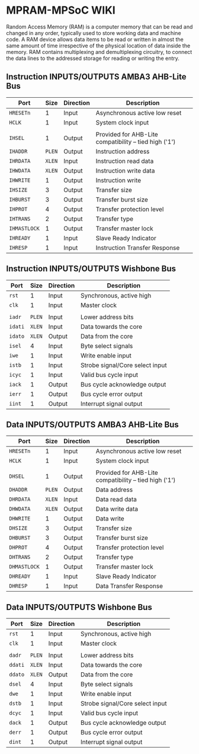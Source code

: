 # MPRAM-MPSoC WIKI

Random Access Memory (RAM) is a computer memory that can be read and changed in any order, typically used to store working data and machine code. A RAM device allows data items to be read or written in almost the same amount of time irrespective of the physical location of data inside the memory. RAM contains multiplexing and demultiplexing circuitry, to connect the data lines to the addressed storage for reading or writing the entry.


## Instruction INPUTS/OUTPUTS AMBA3 AHB-Lite Bus

| Port         |  Size  | Direction | Description                                           |
| ------------ | ------ | --------- | ----------------------------------------------------- |
| `HRESETn`    |    1   |   Input   | Asynchronous active low reset                         |
| `HCLK`       |    1   |   Input   | System clock input                                    |
|              |        |           |                                                       |
| `IHSEL`      |    1   |   Output  | Provided for AHB-Lite compatibility – tied high ('1') |
| `IHADDR`     | `PLEN` |   Output  | Instruction address                                   |
| `IHRDATA`    | `XLEN` |   Input   | Instruction read data                                 |
| `IHWDATA`    | `XLEN` |   Output  | Instruction write data                                |
| `IHWRITE`    |    1   |   Output  | Instruction write                                     |
| `IHSIZE`     |    3   |   Output  | Transfer size                                         |
| `IHBURST`    |    3   |   Output  | Transfer burst size                                   |
| `IHPROT`     |    4   |   Output  | Transfer protection level                             |
| `IHTRANS`    |    2   |   Output  | Transfer type                                         |
| `IHMASTLOCK` |    1   |   Output  | Transfer master lock                                  |
| `IHREADY`    |    1   |   Input   | Slave Ready Indicator                                 |
| `IHRESP`     |    1   |   Input   | Instruction Transfer Response                         |


## Instruction INPUTS/OUTPUTS Wishbone Bus

| Port    |  Size  | Direction | Description                     |
| ------- | ------ | --------- | ------------------------------- |
| `rst`   |    1   |   Input   | Synchronous, active high        |
| `clk`   |    1   |   Input   | Master clock                    |
|         |        |           |                                 |
| `iadr`  | `PLEN` |   Input   | Lower address bits              |
| `idati` | `XLEN` |   Input   | Data towards the core           |
| `idato` | `XLEN` |   Output  | Data from the core              |
| `isel`  |    4   |   Input   | Byte select signals             |
| `iwe`   |    1   |   Input   | Write enable input              |
| `istb`  |    1   |   Input   | Strobe signal/Core select input |
| `icyc`  |    1   |   Input   | Valid bus cycle input           |
| `iack`  |    1   |   Output  | Bus cycle acknowledge output    |
| `ierr`  |    1   |   Output  | Bus cycle error output          |
| `iint`  |    1   |   Output  | Interrupt signal output         |


## Data INPUTS/OUTPUTS AMBA3 AHB-Lite Bus

| Port         |  Size  | Direction | Description                                           |
| ------------ | ------ | --------- | ----------------------------------------------------- |
| `HRESETn`    |    1   |   Input   | Asynchronous active low reset                         |
| `HCLK`       |    1   |   Input   | System clock input                                    |
|              |        |           |                                                       |
| `DHSEL`      |    1   |   Output  | Provided for AHB-Lite compatibility – tied high ('1') |
| `DHADDR`     | `PLEN` |   Output  | Data address                                          |
| `DHRDATA`    | `XLEN` |   Input   | Data read data                                        |
| `DHWDATA`    | `XLEN` |   Output  | Data write data                                       |
| `DHWRITE`    |    1   |   Output  | Data write                                            |
| `DHSIZE`     |    3   |   Output  | Transfer size                                         |
| `DHBURST`    |    3   |   Output  | Transfer burst size                                   |
| `DHPROT`     |    4   |   Output  | Transfer protection level                             |
| `DHTRANS`    |    2   |   Output  | Transfer type                                         |
| `DHMASTLOCK` |    1   |   Output  | Transfer master lock                                  |
| `DHREADY`    |    1   |   Input   | Slave Ready Indicator                                 |
| `DHRESP`     |    1   |   Input   | Data Transfer Response                                |


## Data INPUTS/OUTPUTS Wishbone Bus

| Port    |  Size  | Direction | Description                     |
| ------- | ------ | --------- | ------------------------------- |
| `rst`   |    1   |   Input   | Synchronous, active high        |
| `clk`   |    1   |   Input   | Master clock                    |
|         |        |           |                                 |
| `dadr`  | `PLEN` |   Input   | Lower address bits              |
| `ddati` | `XLEN` |   Input   | Data towards the core           |
| `ddato` | `XLEN` |   Output  | Data from the core              |
| `dsel`  |    4   |   Input   | Byte select signals             |
| `dwe`   |    1   |   Input   | Write enable input              |
| `dstb`  |    1   |   Input   | Strobe signal/Core select input |
| `dcyc`  |    1   |   Input   | Valid bus cycle input           |
| `dack`  |    1   |   Output  | Bus cycle acknowledge output    |
| `derr`  |    1   |   Output  | Bus cycle error output          |
| `dint`  |    1   |   Output  | Interrupt signal output         |
